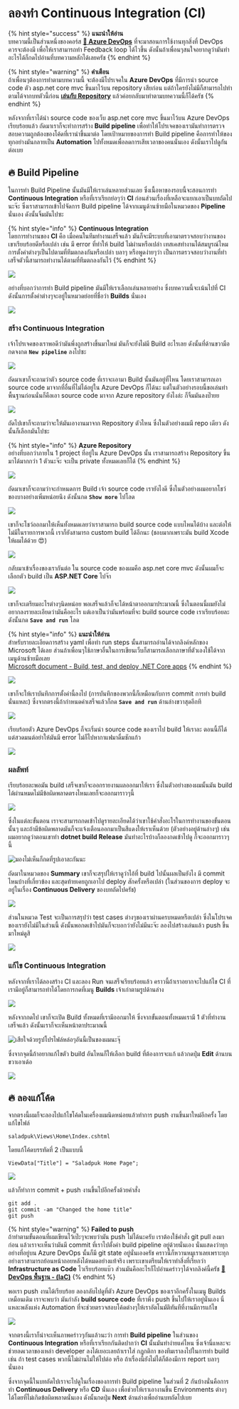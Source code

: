 # ลองทำ Continuous Integration \(CI\)

{% hint style="success" %}
**แนะนำให้อ่าน**  
บทความนี้เป็นส่วนหนึ่งของคอร์ส [**👶 Azure DevOps**](https://saladpuk.gitbook.io/learn/cloud/azure-devops) ที่จะมาสอนการใช้งานทุกสิ่งที่ DevOps ควรจะต้องมี เพื่อให้เราสามารถทำ Feedback loop ได้ไวขึ้น ดังนั้นถ้าเพื่อนๆสนใจอยากดูว่ามันทำอะไรได้ก็กดไปอ่านที่บทความหลักได้เลยครัช
{% endhint %}

{% hint style="warning" %}
**คำเตือน**  
ถ้าเพื่อนๆต้องการทำตามบทความนี้ จะต้องมีโปรเจคใน **Azure DevOps** ที่มีการนำ source code ตัว asp.net core mvc ขึ้นมาไว้บน repository เสียก่อน แต่ถ้าใครยังไม่มีก็สามารถไปทำตามได้จากบทตัวนี้ก่อน [**เล่นกับ Repository**](https://saladpuk.gitbook.io/learn/cloud/azure-devops/repository) แล้วค่อยกลับมาทำตามบทความนี้ก็ได้ครัช
{% endhint %}

หลังจากที่เราได้นำ source code ของเว็บ asp.net core mvc ขึ้นมาไว้บน Azure DevOps เรียบร้อยแล้ว ถัดมาเราก็จะทำการสร้าง **Build pipeline** เพื่อทำให้โปรเจคของเรามันทำการตรวจสอบความถูกต้องของโค้ดที่เรานำขึ้นมาต่อ โดยเป้าหมายของการทำ Build pipeline คือการทำให้ของทุกอย่างมันกลายเป็น **Automation** ไปทั้งหมดเพื่อลดการเสียเวลาของคนนั่นเอง ดังนั้นเราไปดูกันต่อเบย

## 🔥 Build Pipeline

ในการทำ Build Pipeline นั้นมันมีให้เราเล่นหลายส่วนเลย ซึ่งเนื้อหาของรอบนี้จะสอนการทำ **Continuous Integration** หรือที่เราเรียกย่อๆว่า **CI** ก่อนส่วนเรื่องที่เหลือจะแยกเอาเป็นบทถัดไปนะจ๊ะ ซึ่งเราสามารถเข้าไปจัดการ Build pipeline ได้จากเมนูด้านซ้ายมือในหมวดของ **Pipeline** นั่นเอง ดังนั้นจิ้มมันไปซะ

{% hint style="info" %}
**Continuous Integration**  
โดยการทำงานของ **CI** คือ เมื่อคนในทีมทำงานเสร็จแล้ว มันก็จะมีระบบที่เอามาตรวจสอบว่างานของเขาเรียบร้อยดีหรือเปล่า เช่น มี error ที่ทำให้ build ไม่ผ่านหรือเปล่า เทสเคสทำงานได้สมบูรณ์ไหม การตั้งค่าต่างๆเป็นไปตามที่ทีมตกลงกันหรือเปล่า บลาๆ หรือพูดง่ายๆว่า เป็นการตรวจสอบว่างานที่ทำเสร็จตัวนี้สามารถทำงานได้ตามที่ทีมตกลงกันไว้
{% endhint %}

![](../../.gitbook/assets/image%20%28153%29.png)

อย่างที่บอกว่าการทำ Build pipeline มันมีให้เราเลือกเล่นหลายอย่าง ซึ่งบทความนี้จะเน้นไปที่ CI ดังนั้นการตั้งค่าต่างๆจะอยู่ในหมวดย่อยที่ชื่อว่า **Builds** นั่นเอง

![](../../.gitbook/assets/image%20%28293%29.png)

### สร้าง Continuous Integration

เจ้าโปรเจคของเราพอดีว่ามันพึ่งถูกสร้างขึ้นมาใหม่ มันก็จะยังไม่มี Build อะไรเลย ดังนั้นที่ด้านขวามือกดจงกด **`New pipeline`** ลงไปซะ

![](../../.gitbook/assets/image%20%28325%29.png)

ถัดมาเขาก็จะถามว่าตัว source code ที่เราจะเอามา Build นั้นมันอยู่ที่ไหน โดยเราสามารถเอา source code มาจากที่อื่นที่ไม่ได้อยู่ใน Azure DevOps ก็ได้นะ แต่ในตัวอย่างรอบนี้ขอเล่นท่าพื้นฐานก่อนนั่นก็คือเอา source code มาจาก Azure repository ยังไงล่ะ ก็จิ้มมันลงป๊ายย

![](../../.gitbook/assets/image%20%28129%29.png)

ถัดไปเขาก็จะถามว่าจะให้มันเอางานมาจาก Repository ตัวไหน ซึ่งในตัวอย่างผมมี repo เดียว ดังนั้นก็เลือกมันไปซะ

{% hint style="info" %}
**Azure Repository**  
อย่างที่บอกว่าภายใน 1 project ที่อยู่ใน Azure DevOps นั้น เราสามารถสร้าง Repository ขึ้นมาได้มากกว่า 1 ตัวนะจ๊ะ จะเป็น private ทั้งหมดเลยก็ได้
{% endhint %}

![](../../.gitbook/assets/image%20%28292%29.png)

ถัดมาเขาก็จะถามว่าจะกำหนดการ Build เจ้า source code เรายังไงดี ซึ่งในตัวอย่างผมอยากโชว์ของบางอย่างเพิ่มหน่อยนึง ดังนั้นกด **`Show more`** ไปโลด

![](../../.gitbook/assets/image%20%28230%29.png)

เขาก็จะโชว์ออกมาให้เห็นทั้งหมดเลยว่าเราสามารถ build source code แบบไหนได้บ้าง และต่อให้ไม่มีในรายการพวกนี้ เราก็ยังสามารถ custom build ได้อีกนะ \(ชอบมากเพราะมัน build Xcode ให้ผมได้ด้วย 😍\)

![](../../.gitbook/assets/image%20%28382%29.png)

กลับมาเข้าเรื่องของเรากันต่อ ใน source code ของผมคือ asp.net core mvc ดังนั้นผมก็จะเลือกตัว build เป็น  **ASP.NET Core** ไปจ๊า

![](../../.gitbook/assets/image%20%28641%29.png)

เขาก็จะเตรียมอะไรต่างๆนิดหน่อย พอเสร็จแล้วก็จะได้หน้าตาออกมาประมาณนี้ ซึ่งในตอนนี้ผมยังไม่อยากลงรายละเอียดว่ามันคืออะไร แต่เอาเป็นว่ามันพร้อมที่จะ build source code เราเรียบร้อยละ ดังนั้นกด **`Save and run`** โลด

{% hint style="info" %}
**แนะนำให้อ่าน**  
สำหรับรายละเอียดการสร้าง yaml เพื่อทำ run steps นั้นสามารถอ่านได้จากลิงค์หลักของ Microsoft ได้เลย ส่วนถ้าเพื่อนๆใช้ภาษาอื่นในการเขียนเว็บก็สามารถเลือกภาษาที่ตัวเองใช้ได้จากเมนูด้านซ้ายมือเลย  
[Microsoft document - Build, test, and deploy .NET Core apps](https://docs.microsoft.com/en-us/azure/devops/pipelines/ecosystems/dotnet-core?view=azure-devops)
{% endhint %}

![](../../.gitbook/assets/image%20%28166%29.png)

เขาก็จะให้เราบันทึกการตั้งค่านี้ลงไป \(การบันทึกของพวกนี้ก็เหมือนกับการ commit การทำ build นั่นแหละ\) ซึ่งจากตรงนี้ถ้ากำหนดค่าเสร็จแล้วก็กด **`Save and run`** ด้านล่างขวาสุดอีกที

![](../../.gitbook/assets/image%20%28342%29.png)

เรียบร้อยตัว Azure DevOps ก็จะเริ่มนำ source code ของเราไป build ให้เราละ ตอนนี้ก็ได้แต่สวดมนต์อย่าให้มันมี error ไม่ก็ไปหากาแฟมาดื่มซักแก้ว

![](../../.gitbook/assets/image%20%28270%29.png)

### ผลลัพท์

เรียบร้อยละพอมัน build เสร็จเขาก็จะออกรายงานผลออกมาให้เรา ซึ่งในตัวอย่างของผมนั้นมัน build ได้ผ่านหมดไม่มีข้อผิดพลาดตรงไหนเลยก็จะออกมาราวๆนี้

![](../../.gitbook/assets/image%20%28345%29.png)

ซึ่งในแต่ละขั้นตอน เราจะสามารถกดเข้าไปดูรายละเอียดได้ว่าเขาใช้คำสั่งอะไรในการทำงานของขั้นตอนนั้นๆ และถ้ามีข้อผิดพลาดมันก็จะแจ้งเตือนออกมาเป็นสีแดงให้เราเห็นด้วย \(ตัวอย่างอยู่ด้านล่างๆ\) เช่นผมอยากดูว่าตอนเขาทำ **dotnet build Release** มันทำอะไรบ้างก็ลองกดเข้าไปดู ก็จะออกมาราวๆนี้

![&#xE21;&#xE2D;&#xE07;&#xE44;&#xE21;&#xE48;&#xE40;&#xE2B;&#xE47;&#xE19;&#xE01;&#xE47;&#xE01;&#xE14;&#xE17;&#xE35;&#xE48;&#xE23;&#xE39;&#xE1B;&#xE40;&#xE2D;&#xE32;&#xE25;&#xE30;&#xE01;&#xE31;&#xE19;&#xE19;&#xE30;](../../.gitbook/assets/image%20%2865%29.png)

ถัดมาในหมวดของ **Summary** เขาก็จะสรุปให้เราดูว่าไอ้ที่ build ไปนั้นผลเป็นยังไง มี commit ไหนบ้างที่เกี่ยวข้อง และสุดท้ายเคยถูกเอาไป deploy สักครั้งหรือเปล่า \(ในส่วนของการ deploy จะอยู่ในเรื่อง **Continuous Delivery** ของบทถัดไปครัช\)

![](../../.gitbook/assets/image%20%28423%29.png)

ส่วนในหมวด Test จะเป็นการสรุปว่า test cases ต่างๆของเราผ่านครบหมดหรือเปล่า ซึ่งในโปรเจคของเรายังไม่มีในส่วนนี้ ดังนั้นพอกดเข้าไปมันก็จะบอกว่ายังไม่มีนะจ๊ะ ลองไปสร้างเล่นแล้ว push ขึ้นมาใหม่ดูสิ

![](../../.gitbook/assets/image%20%28627%29.png)

### แก้ไข Continuous Integration

หลังจากที่เราได้ลองสร้าง CI และลอง Run จนเสร็จเรียบร้อยแล้ว คราวนี้ถ้าเราอยากจะไปแก้ไข CI ที่เรามีอยู่ก็สามารถทำได้โดยการกดที่เมนู **Builds** เจ้าเก่าตามรูปด้านล่าง

![](../../.gitbook/assets/image%20%28293%29.png)

หลังจากกดไป เขาก็จะเปิด Build ทั้งหมดที่เรามีออกมาให้ ซึ่งจากขั้นตอนทั้งหมดเรามี 1 ตัวที่ทำงานเสร็จแล้ว ดังนั้นเราก็จะเห็นหน้าตาประมาณนี้

![&#xE40;&#xE2A;&#xE35;&#xE22;&#xE43;&#xE08;&#xE14;&#xE49;&#xE27;&#xE22;&#xE23;&#xE39;&#xE1B;&#xE42;&#xE1B;&#xE23;&#xE44;&#xE1F;&#xE25;&#xE4C;&#xE2B;&#xE25;&#xE48;&#xE2D;&#xE46;&#xE2D;&#xE31;&#xE19;&#xE19;&#xE35;&#xE49;&#xE40;&#xE1B;&#xE47;&#xE19;&#xE02;&#xE2D;&#xE07;&#xE1C;&#xE21;&#xE19;&#xE30;&#xE08;&#xE38;&#xE4A;](../../.gitbook/assets/image%20%28106%29.png)

ซึ่งจากจุดนี้ถ้าอยากแก้ไขตัว build อันไหนก็ให้เลือก build ที่ต้องการจะแก้ แล้วกดปุ่ม **Edit** ด้านบนขวาเอาเด้อ

![](../../.gitbook/assets/image%20%28303%29.png)

## 🔥 ลองแก้โค้ด

จากตรงนี้ผมก็จะลองไปแก้ไขโค้ดในเครื่องผมนิดหน่อยแล้วทำการ push งานขึ้นมาใหม่อีกครั้ง โดยแก้ไขไฟล์

```text
saladpuk\Views\Home\Index.cshtml
```

โดยแก้โค้ดบรรทัดที่ 2 เป็นแบบนี้

```text
ViewData["Title"] = "Saladpuk Home Page";
```

![](../../.gitbook/assets/image%20%2840%29.png)

แล้วก็ทำการ commit + push งานขึ้นไปอีกครั้งด้วยคำสั่ง

```text
git add .
git commit -am "Changed the home title"
git push
```

{% hint style="warning" %}
**Failed to push**  
ถ้าทำตามขั้นตอนที่ผมเขียนไว้เป๊ะๆจะพบว่ามัน push ไม่ได้นะครับ เราต้องใช้คำสั่ง git pull ลงมาก่อน แล้วเราจะเห็นว่ามันมี commit ที่เราไปตั้งค่า build pipeline อยู่ด้วยนั่นเอง นั่นแสดงว่าทุกอย่างที่อยู่บน Azure DevOps นั้นก็มี git state อยู่นั่นเองครัช คราวนี้ก็หวานหมูเราเลยเพราะทุกอย่างเราสามารถย้อนหน้าถอยหลังได้หมดอย่างแท้จริง เพราะเขาเตรียมให้เราทำสิ่งที่เรียกว่า **Infrastructure as Code** ไวเรียบร้อยแบ๊ว ส่วนมันคืออะไรก็ไปอ่านคร่าวๆได้จากลิงค์นี้ครัช [**👶 DevOps พื้นฐาน - \(IaC\)**](https://saladpuk.gitbook.io/learn/basic/devops#infrastructure-as-code-iac)
{% endhint %}

พอเรา push งานได้เรียบร้อย ลองกลับไปดูที่ตัว Azure DevOps ของเราอีกครั้งในเมนู Builds เหมือนเดิม เราจะพบว่า มันกำลัง **build source cod**e ที่เราพึ่ง push ขึ้นไปให้เราอยู่นั่นเอง นี่แหละพลังแห่ง Automation ที่จะช่วยตรวจสอบโค้ดต่างๆให้เราอัตโนมัติทันทีที่งานมีการแก้ไข

![](../../.gitbook/assets/image%20%28514%29.png)

จากตรงนี้เราก็น่าจะเห็นภาพคร่าวๆกันแล้วนะว่า การทำ **Build pipeline** ในส่วนของ **Continuous Integration** หรือที่เราเรียกกันติดปากว่า **CI** นั้นมันทำง่ายแค่ไหน ซึ่งเจ้านี่แหละจะช่วยลดเวลาของเหล่า developer ลงได้เยอะเลยถ้าเราใส่ กฎกติกา ของทีมเราลงไปในการทำ build เช่น ถ้า test cases พวกนี้ไม่ผ่านไม่ให้ไปต่อ หรือ ถ้าเรื่องนี้ยังไม่ได้ก็ต้องมีการ report บลาๆนั่นเอง

ซึ่งจากจุดนี้ในบทถัดไปเราจะไปดูในเรื่องของการทำ Build pipeline ในส่วนที่ 2 กันบ้างนั่นคือการทำ **Continuous Delivery** หรือ **CD** นั่นเอง เพื่อช่วยให้เราเอางานขึ้น Environments ต่างๆได้โดยที่ไม่เกิดข้อผิดพลาดนั่นเอง ดังนั้นกดปุ่ม **Next** ด้านล่างเพื่ออ่านบทถัดไปเบย



